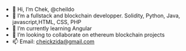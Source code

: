 - 👋 Hi, I’m Chek, @cheildo
- 👀 I’m a fullstack and blockchain developper. Solidity, Python, Java, javascript,HTML, CSS, PHP
- 🌱 I’m currently learning Angular
- 💞️ I’m looking to collaborate on ethereum blockchain projects
- 📫 Email: cheickzida@gmail.com

<!---
cheildo/cheildo is a ✨ special ✨ repository because its `README.md` (this file) appears on your GitHub profile.
You can click the Preview link to take a look at your changes.
--->
